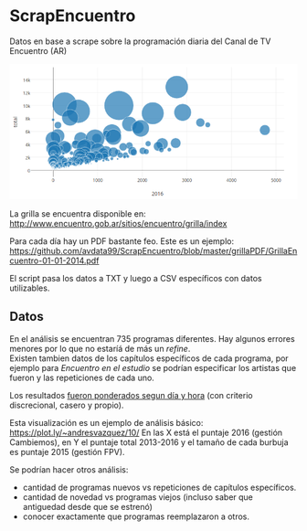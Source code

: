 # ScrapEncuentro
Datos en base a scrape sobre la programación diaria del Canal de TV Encuentro (AR)  


<p align="center">
  <img src="https://raw.githubusercontent.com/avdata99/ScrapEncuentro/master/static/viz1test.png" width="550"/>
</p>

La grilla se encuentra disponible en:  
http://www.encuentro.gob.ar/sitios/encuentro/grilla/index  

Para cada día hay un PDF bastante feo. Este es un ejemplo:  
https://github.com/avdata99/ScrapEncuentro/blob/master/grillaPDF/GrillaEncuentro-01-01-2014.pdf  

El script pasa los datos a TXT y luego a CSV específicos con datos utilizables.  

## Datos

En el análisis se encuentran 735 programas diferentes. Hay algunos errores menores por lo que no estaríá de más un _refine_.  
Existen tambien datos de los capítulos específicos de cada programa, por ejemplo para _Encuentro en el estudio_ se podrían especificar los artistas que fueron y las repeticiones de cada uno.  

Los resultados [fueron ponderados segun día y hora](https://github.com/avdata99/ScrapEncuentro/blob/master/scrapencuentro.py#L76-L104) (con criterio discrecional, casero y propio).  


Esta visualización es un ejemplo de análisis básico:  
https://plot.ly/~andresvazquez/10/
En las X está el puntaje 2016 (gestión Cambiemos), en Y el puntaje total 2013-2016 y el tamaño de cada burbuja es puntaje 2015 (gestión FPV).  

Se podrían hacer otros análisis:  
 - cantidad de programas nuevos vs repeticiones de capítulos específicos.
 - cantidad de novedad vs programas viejos (incluso saber que antiguedad desde que se estrenó)
 - conocer exactamente que programas reemplazaron a otros.  